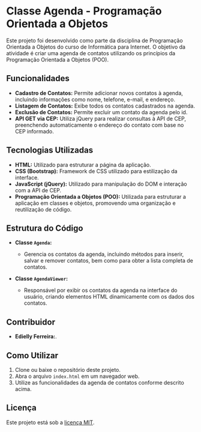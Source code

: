 # Classe Agenda - Programação Orientada a Objetos

Este projeto foi desenvolvido como parte da disciplina de Programação Orientada a Objetos do curso de Informática para Internet. O objetivo da atividade é criar uma agenda de contatos utilizando os princípios da Programação Orientada a Objetos (POO).

## Funcionalidades

- **Cadastro de Contatos:** Permite adicionar novos contatos à agenda, incluindo informações como nome, telefone, e-mail, e endereço.
- **Listagem de Contatos:** Exibe todos os contatos cadastrados na agenda.
- **Exclusão de Contatos:** Permite excluir um contato da agenda pelo id.
- **API GET via CEP:** Utiliza jQuery para realizar consultas à API de CEP, preenchendo automaticamente o endereço do contato com base no CEP informado.

## Tecnologias Utilizadas

- **HTML:** Utilizado para estruturar a página da aplicação.
- **CSS (Bootstrap):** Framework de CSS utilizado para estilização da interface.
- **JavaScript (jQuery):** Utilizado para manipulação do DOM e interação com a API de CEP.
- **Programação Orientada a Objetos (POO):** Utilizada para estruturar a aplicação em classes e objetos, promovendo uma organização e reutilização de código.

## Estrutura do Código

- **Classe `Agenda`:**
  - Gerencia os contatos da agenda, incluindo métodos para inserir, salvar e remover contatos, bem como para obter a lista completa de contatos.
  
- **Classe `AgendaViewer`:**
  - Responsável por exibir os contatos da agenda na interface do usuário, criando elementos HTML dinamicamente com os dados dos contatos.


## Contribuidor

- **Edielly Ferreira:**.

## Como Utilizar

1. Clone ou baixe o repositório deste projeto.
2. Abra o arquivo `index.html` em um navegador web.
3. Utilize as funcionalidades da agenda de contatos conforme descrito acima.

## Licença

Este projeto está sob a [licença MIT](LICENSE).
